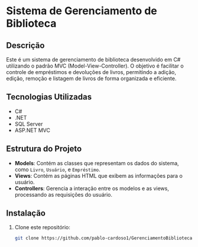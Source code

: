 # Sistema de Gerenciamento de Biblioteca

## Descrição
Este é um sistema de gerenciamento de biblioteca desenvolvido em C# utilizando o padrão MVC (Model-View-Controller). O objetivo é facilitar o controle de empréstimos e devoluções de livros, permitindo a adição, edição, remoção e listagem de livros de forma organizada e eficiente.

## Tecnologias Utilizadas
- C#
- .NET
- SQL Server
- ASP.NET MVC

## Estrutura do Projeto
- **Models**: Contém as classes que representam os dados do sistema, como `Livro`, `Usuário`, e `Empréstimo`.
- **Views**: Contém as páginas HTML que exibem as informações para o usuário.
- **Controllers**: Gerencia a interação entre os modelos e as views, processando as requisições do usuário.

## Instalação
1. Clone este repositório:
   ```bash
   git clone https://github.com/pablo-cardoso1/GerenciamentoBiblioteca.git
